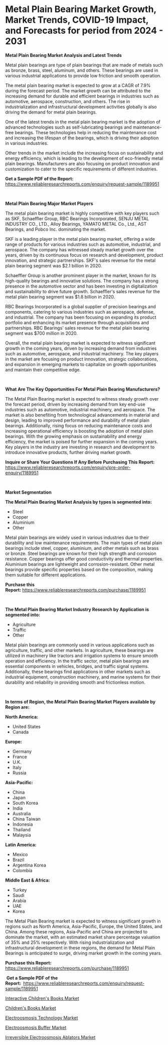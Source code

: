 <p><h1>Metal Plain Bearing Market Growth, Market Trends, COVID-19 Impact, and Forecasts for period from 2024 - 2031</h1></p><p><strong>Metal Plain Bearing Market Analysis and Latest Trends</strong></p>
<p><p>Metal plain bearings are type of plain bearings that are made of metals such as bronze, brass, steel, aluminum, and others. These bearings are used in various industrial applications to provide low friction and smooth operation.</p><p>The metal plain bearing market is expected to grow at a CAGR of 7.9% during the forecast period. The market growth can be attributed to the increasing demand for durable and efficient bearings in industries such as automotive, aerospace, construction, and others. The rise in industrialization and infrastructural development activities globally is also driving the demand for metal plain bearings.</p><p>One of the latest trends in the metal plain bearing market is the adoption of advanced technologies such as self-lubricating bearings and maintenance-free bearings. These technologies help in reducing the maintenance cost and increasing the lifespan of the bearings, which is driving their adoption in various industries.</p><p>Other trends in the market include the increasing focus on sustainability and energy efficiency, which is leading to the development of eco-friendly metal plain bearings. Manufacturers are also focusing on product innovation and customization to cater to the specific requirements of different industries.</p></p>
<p><strong>Get a Sample PDF of the Report:&nbsp;</strong> <a href="https://www.reliableresearchreports.com/enquiry/request-sample/1189951">https://www.reliableresearchreports.com/enquiry/request-sample/1189951</a></p>
<p>&nbsp;</p>
<p><strong>Metal Plain Bearing Major Market Players</strong></p>
<p><p>The metal plain bearing market is highly competitive with key players such as SKF, Schaeffler Group, RBC Bearings Incorporated, SENJU METAL INDUSTRY CO., LTD., Alloy Bearings, YAMATO METAL Co., Ltd., AST Bearings, and Pobco Inc. dominating the market. </p><p>SKF is a leading player in the metal plain bearing market, offering a wide range of products for various industries such as automotive, industrial, and aerospace. The company has witnessed steady market growth over the years, driven by its continuous focus on research and development, product innovation, and strategic partnerships. SKF's sales revenue for the metal plain bearing segment was $2.1 billion in 2020.</p><p>Schaeffler Group is another prominent player in the market, known for its high-quality bearings and innovative solutions. The company has a strong presence in the automotive sector and has been investing in digitalization and sustainability to drive future growth. Schaeffler's sales revenue for the metal plain bearing segment was $1.8 billion in 2020.</p><p>RBC Bearings Incorporated is a global supplier of precision bearings and components, catering to various industries such as aerospace, defense, and industrial. The company has been focusing on expanding its product portfolio and enhancing its market presence through acquisitions and partnerships. RBC Bearings' sales revenue for the metal plain bearing segment was $700 million in 2020.</p><p>Overall, the metal plain bearing market is expected to witness significant growth in the coming years, driven by increasing demand from industries such as automotive, aerospace, and industrial machinery. The key players in the market are focusing on product innovation, strategic collaborations, and expansion in emerging markets to capitalize on growth opportunities and maintain their competitive edge.</p></p>
<p>&nbsp;</p>
<p><strong>What Are The Key Opportunities For Metal Plain Bearing Manufacturers?</strong></p>
<p><p>The Metal Plain Bearing market is expected to witness steady growth over the forecast period, driven by increasing demand from key end-use industries such as automotive, industrial machinery, and aerospace. The market is also benefiting from technological advancements in material and design, leading to improved performance and durability of metal plain bearings. Additionally, rising focus on reducing maintenance costs and increasing operational efficiency is boosting the adoption of metal plain bearings. With the growing emphasis on sustainability and energy efficiency, the market is poised for further expansion in the coming years. Key players in the industry are investing in research and development to introduce innovative products, further driving market growth.</p></p>
<p><strong>Inquire or Share Your Questions If Any Before Purchasing This Report:</strong> <a href="https://www.reliableresearchreports.com/enquiry/pre-order-enquiry/1189951">https://www.reliableresearchreports.com/enquiry/pre-order-enquiry/1189951</a></p>
<p>&nbsp;</p>
<p><strong>Market Segmentation</strong></p>
<p><strong>The Metal Plain Bearing Market Analysis by types is segmented into:</strong></p>
<p><ul><li>Steel</li><li>Copper</li><li>Aluminium</li><li>Other</li></ul></p>
<p><p>Metal plain bearings are widely used in various industries due to their durability and low maintenance requirements. The main types of metal plain bearings include steel, copper, aluminium, and other metals such as brass or bronze. Steel bearings are known for their high strength and corrosion resistance. Copper bearings offer good conductivity and thermal properties. Aluminium bearings are lightweight and corrosion-resistant. Other metal bearings provide specific properties based on the composition, making them suitable for different applications.</p></p>
<p><strong>Purchase this Report:&nbsp;</strong><a href="https://www.reliableresearchreports.com/purchase/1189951">https://www.reliableresearchreports.com/purchase/1189951</a></p>
<p>&nbsp;</p>
<p><strong>The Metal Plain Bearing Market Industry Research by Application is segmented into:</strong></p>
<p><ul><li>Agriculture</li><li>Traffic</li><li>Other</li></ul></p>
<p><p>Metal plain bearings are commonly used in various applications such as agriculture, traffic, and other markets. In agriculture, these bearings are utilized in machinery like tractors and irrigation systems to ensure smooth operation and efficiency. In the traffic sector, metal plain bearings are essential components in vehicles, bridges, and traffic signal systems. Additionally, these bearings find applications in other markets such as industrial equipment, construction machinery, and marine systems for their durability and reliability in providing smooth and frictionless motion.</p></p>
<p>&nbsp;</p>
<p><strong>In terms of Region, the Metal Plain Bearing Market Players available by Region are:</strong></p>
<p>
    <p> <strong> North America: </strong>
        <ul>
            <li>United States</li>
            <li>Canada</li>
        </ul>
        </p> 
    <p> <strong> Europe: </strong>
        <ul>
            <li>Germany</li>
            <li>France</li>
            <li>U.K.</li>
            <li>Italy</li>
            <li>Russia</li>
        </ul>
        </p> 
    <p> <strong> Asia-Pacific: </strong>
        <ul>
            <li>China</li>
            <li>Japan</li>
            <li>South Korea</li>
            <li>India</li>
            <li>Australia</li>
            <li>China Taiwan</li>
            <li>Indonesia</li>
            <li>Thailand</li>
            <li>Malaysia</li>
        </ul>
        </p> 
    <p> <strong> Latin America: </strong>
        <ul>
            <li>Mexico</li>
            <li>Brazil</li>
            <li>Argentina Korea</li>
            <li>Colombia</li>
        </ul>
        </p> 
    <p> <strong> Middle East & Africa: </strong>
        <ul>
            <li>Turkey</li>
            <li>Saudi</li>
            <li>Arabia</li>
            <li>UAE</li>
            <li>Korea</li>
        </ul>
    </p>
    </p>
<p><p>The Metal Plain Bearing market is expected to witness significant growth in regions such as North America, Asia-Pacific, Europe, the United States, and China. Among these regions, Asia-Pacific and China are projected to dominate the market, with an estimated market share percentage valuation of 35% and 25% respectively. With rising industrialization and infrastructural development in these regions, the demand for Metal Plain Bearings is anticipated to surge, driving market growth in the coming years.</p></p>
<p><strong>Purchase this Report: </strong><a href="https://www.reliableresearchreports.com/purchase/1189951">https://www.reliableresearchreports.com/purchase/1189951</a></p>
<p>&nbsp;<strong>Get a Sample PDF of the Report:&nbsp;&nbsp;</strong><a href="https://www.reliableresearchreports.com/enquiry/request-sample/1189951">https://www.reliableresearchreports.com/enquiry/request-sample/1189951</a></p>
<p><strong></strong></p>
<p><p><a href="https://view.publitas.com/reportprime-1/interactive-childrens-books-market-centers-on-aspects-such-as-market-growth-market-share-market-opportunity-and-projected-forecasts-spanning-from-2024-to-2031/">Interactive Children's Books Market</a></p><p><a href="https://view.publitas.com/reportprime-1/childrens-books-market-provides-a-comprehensive-analysis-including-a-macro-overview-of-the-market-as-well-as-micro-details-such-as-market-size-and-competitive-landscape/">Children's Books Market</a></p><p><a href="https://pretty-mail-caf.notion.site/Electroosmosis-Technology-Market-Size-Market-Share-and-Global-Market-Analysis-Report-2024-2031-bd3f297fb3c94a1ab98a31b59b2cef58">Electroosmosis Technology Market</a></p><p><a href="https://flame-sidecar-702.notion.site/Electroosmosis-Buffer-Market-Size-Growth-Outlook-from-2024-to-2031-projecting-at-Market-s-Trends-A-77f118dfa3d74f01a88a9fae5a2ff640">Electroosmosis Buffer Market</a></p><p><a href="https://full-wildebeest-80b.notion.site/Irreversible-Electroosmosis-Ablators-Market-A-Comprehensive-Report-of-its-Market-Share-Growth-Tre-50883a6c2e4e43ab8fd84c9ad11909cf">Irreversible Electroosmosis Ablators Market</a></p></p>